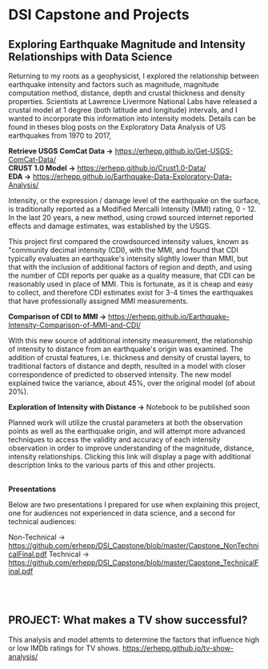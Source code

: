 # DSI Capstone and Projects

## Exploring Earthquake Magnitude and Intensity Relationships with Data Science

Returning to my roots as a geophysicist, I explored the relationship between earthquake intensity and factors such as magnitude, magnitude computation method, distance, depth and crustal thickness and density properties. Scientists at Lawrence Livermore National Labs have released a crustal model at 1 degree (both latitude and longitude) intervals, and I wanted to incorporate this information into intensity models.  Details can be found in theses blog posts on the Exploratory Data Analysis of US earthquakes from 1970 to 2017,  

**Retrieve USGS ComCat Data ->** https://erhepp.github.io/Get-USGS-ComCat-Data/  
**CRUST 1.0 Model ->**  https://erhepp.github.io/Crust1.0-Data/  
**EDA ->** https://erhepp.github.io/Earthquake-Data-Exploratory-Data-Analysis/   

Intensity, or the expression / damage level of the earthquake on the surface, is traditionally reported as a Modified Mercalli Intensity (MMI) rating, 0 - 12. In the last 20 years, a new method, using crowd sourced internet reported effects and damage estimates, was established by the USGS.  

This project first compared the crowdsourced intensity values, known as "community decimal intensity (CDI), with the MMI, and found that CDI typically evaluates an earthquake's intensity slightly lower than MMI, but that with the inclusion of additional factors of region and depth, and using the number of CDI reports per quake as a quality measure, that CDI can be reasonably used in place of MMI. This is fortunate, as it is cheap and easy to collect, and therefore CDI estimates exist for 3-4 times the earthquakes that have professionally assigned MMI measurements.  

**Comparison of CDI to MMI ->** https://erhepp.github.io/Earthquake-Intensity-Comparison-of-MMI-and-CDI/


With this new source of additional intensity measurement, the relationship of intensity to distance from an earthquake's origin was examined. The addition of crustal features, i.e. thickness and density of crustal layers, to traditional factors of distance and depth, resulted in a model with closer correspondence of predicted to observed intensity. The new model explained twice the variance, about 45%, over the original model (of about 20%).

**Exploration of Intensity with Distance ->**  Notebook to be published soon

Planned work will utilize the crustal parameters at both the observation points as well as the earthquake origin, and will attempt more advanced techniques to access the validity and accuracy of each intensity observation in order to improve understanding of the magnitude, distance, intensity relationships.
Clicking this link will display a page with additional description links to the various parts of this and other projects.
</br>
</br>

**Presentations**  

Below are two presentations I prepared for use when explaining this project, one for audiences not experienced in data science, and a second for technical audiences:

Non-Technical -> https://github.com/erhepp/DSI_Capstone/blob/master/Capstone_NonTechnicalFinal.pdf
Technical -> https://github.com/erhepp/DSI_Capstone/blob/master/Capstone_TechnicalFinal.pdf

</br>
</br>

## PROJECT: What makes a TV show successful?
This analysis and model attemts to determine the factors that influence high or low IMDb ratings for TV shows. https://erhepp.github.io/tv-show-analysis/
